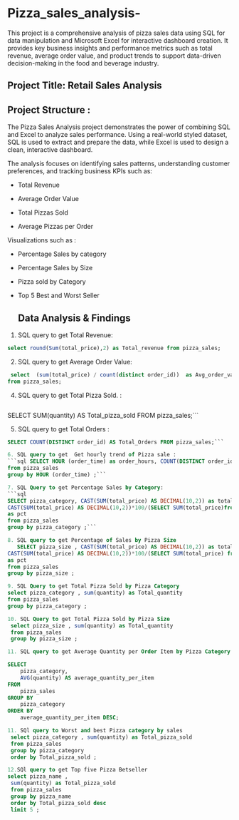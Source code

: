 # Pizza_sales_analysis-

This project is a comprehensive analysis of pizza sales data using SQL for data manipulation and Microsoft Excel for interactive dashboard creation. It provides key business insights and performance metrics such as total revenue, average order value, and product trends to support data-driven decision-making in the food and beverage industry.

## Project Title: Retail Sales Analysis  

## Project Structure : 
The Pizza Sales Analysis project demonstrates the power of combining SQL and Excel to analyze sales performance. Using a real-world styled dataset, SQL is used to extract and prepare the data, while Excel is used to design a clean, interactive dashboard.

The analysis focuses on identifying sales patterns, understanding customer preferences, and tracking business KPIs such as:

- Total Revenue

- Average Order Value

- Total Pizzas Sold

- Average Pizzas per Order

Visualizations such as :
- Percentage Sales by category
- Percentage Sales by Size
- Pizza sold by Category
- Top 5 Best and Worst Seller


  ## Data Analysis & Findings

1.  SQL query to get Total Revenue: 
 ```sql
select round(Sum(total_price),2) as Total_revenue from pizza_sales;
```

2. 	SQL query to get Average Order Value: 
   ```sql
   	select  (sum(total_price) / count(distinct order_id))  as Avg_order_value
from pizza_sales;
```

4. SQL query to get Total Pizza Sold. : 
   ```sql
SELECT SUM(quantity) AS Total_pizza_sold FROM pizza_sales;```


5. SQL query to get Total Orders : 
```sql
SELECT COUNT(DISTINCT order_id) AS Total_Orders FROM pizza_sales;```

6. SQL query to get  Get hourly trend of Pizza sale : 
```sql SELECT HOUR (order_time) as order_hours, COUNT(DISTINCT order_id) as total_orders
from pizza_sales
group by HOUR (order_time) ;```

7. SQL Query to get Percentage Sales by Category:
```sql
SELECT pizza_category, CAST(SUM(total_price) AS DECIMAL(10,2)) as total_revenue,
CAST(SUM(total_price) AS DECIMAL(10,2))*100/(SELECT SUM(total_price)from pizza_sales)
as pct 
from pizza_sales
group by pizza_category ;```

8. SQL query to get Percentage of Sales by Pizza Size
   SELECT pizza_size , CAST(SUM(total_price) AS DECIMAL(10,2)) as total_revenue,  -- CAST(... AS DECIMAL(10,2)): This converts the sum (which might be an integer or a float) into a DECIMAL data type.
CAST(SUM(total_price) AS DECIMAL(10,2))*100/(SELECT SUM(total_price) from pizza_sales) 
as pct 
from pizza_sales
group by pizza_size ;

9. SQL Query to get Total Pizza Sold by Pizza Category
select pizza_category , sum(quantity) as Total_quantity 
from pizza_sales 
group by pizza_category ;

10. SQL Query to get Total Pizza Sold by Pizza Size 
 select pizza_size , sum(quantity) as Total_quantity 
 from pizza_sales 
 group by pizza_size ;

11. SQL query to get Average Quantity per Order Item by Pizza Category 

SELECT
    pizza_category,
    AVG(quantity) AS average_quantity_per_item
FROM
    pizza_sales
GROUP BY
    pizza_category
ORDER BY
    average_quantity_per_item DESC;

11. SQl query to Worst and best Pizza category by sales 
 select pizza_category , sum(quantity) as Total_pizza_sold 
 from pizza_sales 
 group by pizza_category 
 order by Total_pizza_sold ;

12.SQl query to get Top five Pizza Betseller
select pizza_name , 
 sum(quantity) as Total_pizza_sold 
 from pizza_sales 
 group by pizza_name 
 order by Total_pizza_sold desc
 limit 5 ; 



